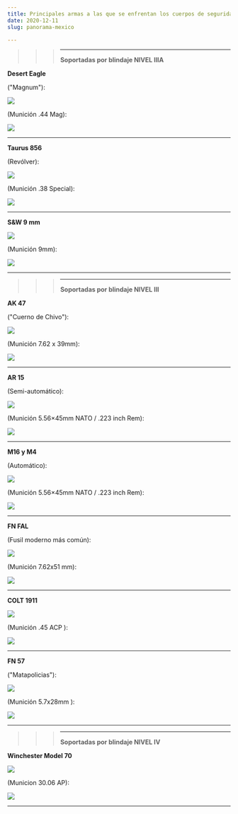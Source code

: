 ```yaml
---
title: Principales armas a las que se enfrentan los cuerpos de seguridad en México.
date: 2020-12-11
slug: panorama-mexico

---
```

> > > ***
> > >
> > > **Soportadas por blindaje NIVEL IIIA**

**Desert Eagle**

("Magnum"):

![](/desert-eagle.png)

(Munición .44 Mag):

![](/44mag.png)

***

**Taurus 856**

(Revólver):

![](/taurus856.png)

(Munición .38 Special):

![](/38spec.png)

***

**S&W 9 mm**

![](/sw9mm.png)

(Munición 9mm):

![](/9mm.png)

***

> > > ***
> > >
> > > **Soportadas por blindaje NIVEL III**

**AK 47**

("Cuerno de Chivo"):

![](/ak47.png)

(Munición 7.62 x 39mm):

![](/7-62_39mm.png)

***

**AR 15**

(Semi-automático):

![](/ar15.png)

(Munición 5.56×45mm NATO / .223 inch Rem):

![](/5-56_45mm-1.png)

***

**M16 y M4**

(Automático):

![](/m6m4.png)

(Munición 5.56×45mm NATO / .223 inch Rem):

![](/5-56_45mm.png)

***

**FN FAL**

(Fusil moderno más común):

![](/fn-fal.png)

(Munición 7.62x51 mm):

![](/7-65_51mm.png)

***

**COLT 1911**

![](/colt1911.png)

(Munición .45 ACP ):

![](/45acp.png)

***

**FN 57**

("Matapolicias"):

![](/fn57.png)

(Munición 5.7x28mm ):

![](/5-7_28mm.png)

***

> > > ***
> > >
> > > **Soportadas por blindaje NIVEL IV**

**Winchester Model 70**

![](/winchestermodel70.png)

(Municion 30.06 AP):

![](/30-06ap.png)

***